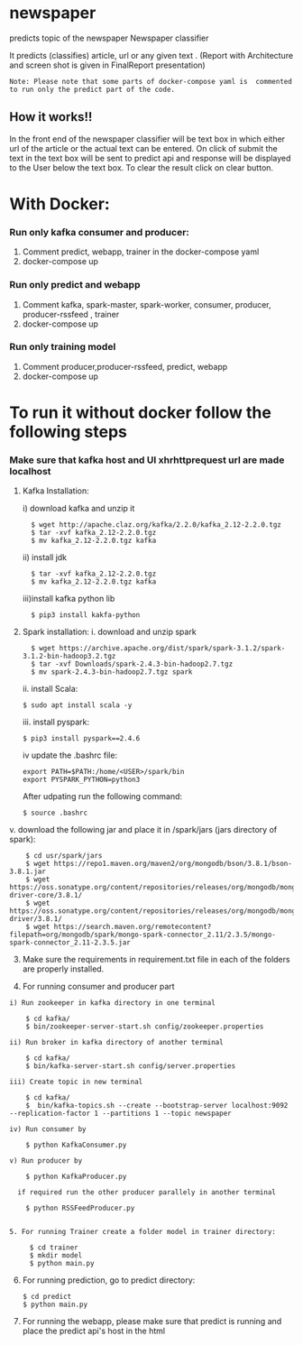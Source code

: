 # newspaper

predicts topic of the newspaper
Newspaper classifier

It predicts (classifies) article, url or any given text . (Report with Architecture and screen shot is given in FinalReport presentation)

    Note: Please note that some parts of docker-compose yaml is  commented to run only the predict part of the code. 

## How it works!!
In the front end of the newspaper classifier will be text box in which either url of the article or the actual text can be entered.
On click of submit the text in the text box will be sent to predict api and response will be displayed to the User below the text box.
To clear the result click on clear button.

# With Docker:
### Run only kafka consumer and producer:
1. Comment predict, webapp, trainer in the docker-compose yaml
2. docker-compose up

### Run only predict and webapp
1. Comment kafka, spark-master, spark-worker, consumer, producer, producer-rssfeed , trainer
2. docker-compose up

### Run only training model
1. Comment producer,producer-rssfeed, predict, webapp
2. docker-compose up

# To run it without docker follow the following steps
### Make sure that kafka host and UI xhrhttprequest url are made localhost
1. Kafka Installation:

    i) download kafka and unzip it
     
         $ wget http://apache.claz.org/kafka/2.2.0/kafka_2.12-2.2.0.tgz
         $ tar -xvf kafka_2.12-2.2.0.tgz
         $ mv kafka_2.12-2.2.0.tgz kafka
    
    ii) install jdk
    
         $ tar -xvf kafka_2.12-2.2.0.tgz
         $ mv kafka_2.12-2.2.0.tgz kafka
    
    iii)install kafka python lib
    
         $ pip3 install kakfa-python
    
2. Spark installation:
   i. download and unzip spark
   
         $ wget https://archive.apache.org/dist/spark/spark-3.1.2/spark-3.1.2-bin-hadoop3.2.tgz
         $ tar -xvf Downloads/spark-2.4.3-bin-hadoop2.7.tgz
         $ mv spark-2.4.3-bin-hadoop2.7.tgz spark
   
   ii. install Scala:
   
       $ sudo apt install scala -y
   
   iii. install pyspark:
   
       $ pip3 install pyspark==2.4.6

   iv update the .bashrc file:
   
       export PATH=$PATH:/home/<USER>/spark/bin
       export PYSPARK_PYTHON=python3
   
   After udpating run the following command:
    
       $ source .bashrc
  
  v. download the following jar and place it in /spark/jars (jars directory of spark):
    
        $ cd usr/spark/jars
        $ wget https://repo1.maven.org/maven2/org/mongodb/bson/3.8.1/bson-3.8.1.jar
        $ wget https://oss.sonatype.org/content/repositories/releases/org/mongodb/mongodb-driver-core/3.8.1/
        $ wget https://oss.sonatype.org/content/repositories/releases/org/mongodb/mongodb-driver/3.8.1/
        $ wget https://search.maven.org/remotecontent?filepath=org/mongodb/spark/mongo-spark-connector_2.11/2.3.5/mongo-spark-connector_2.11-2.3.5.jar
  
  
  3. Make sure the requirements in requirement.txt file in each of the folders are properly installed.
    
  4. For running consumer and producer part
    
    i) Run zookeeper in kafka directory in one terminal
    
        $ cd kafka/
        $ bin/zookeeper-server-start.sh config/zookeeper.properties
    
    ii) Run broker in kafka directory of another terminal
    
        $ cd kafka/
        $ bin/kafka-server-start.sh config/server.properties

    iii) Create topic in new terminal
    
        $ cd kafka/    
        $  bin/kafka-topics.sh --create --bootstrap-server localhost:9092 --replication-factor 1 --partitions 1 --topic newspaper

    iv) Run consumer by
    
        $ python KafkaConsumer.py
    
    v) Run producer by
        
        $ python KafkaProducer.py
    
      if required run the other producer parallely in another terminal
      
        $ python RSSFeedProducer.py
      
   
    5. For running Trainer create a folder model in trainer directory:
    
         $ cd trainer
         $ mkdir model
         $ python main.py
 
   6. For running prediction, go to predict directory:
   
          $ cd predict 
          $ python main.py
   
  7. For running the webapp, please make sure that predict is running and place the predict api's host in the html
    
  



  
